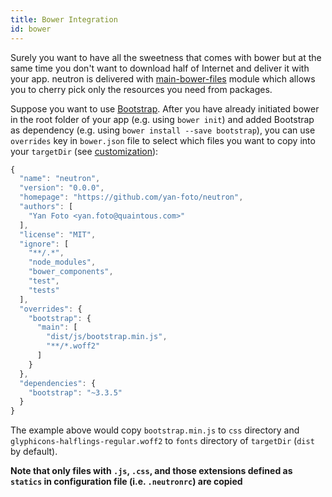 ```yaml
---
title: Bower Integration
id: bower
---
```


Surely you want to have all the sweetness that comes with bower but at the same time you don't want to download half of Internet and deliver it with your app. neutron is delivered with [main-bower-files](https://www.npmjs.com/package/main-bower-files) module which allows you to cherry pick only the resources you need from packages.

Suppose you want to use [Bootstrap](http://getbootstrap.com/). After you have already initiated bower in the root folder of your app (e.g. using `bower init`) and added Bootstrap as dependency (e.g. using `bower install --save bootstrap`), you can use `overrides` key in `bower.json` file to select which files you want to copy into your `targetDir` (see [customization](./customization.html)):

```js
{
  "name": "neutron",
  "version": "0.0.0",
  "homepage": "https://github.com/yan-foto/neutron",
  "authors": [
    "Yan Foto <yan.foto@quaintous.com>"
  ],
  "license": "MIT",
  "ignore": [
    "**/.*",
    "node_modules",
    "bower_components",
    "test",
    "tests"
  ],
  "overrides": {
    "bootstrap": {
      "main": [
        "dist/js/bootstrap.min.js",
        "**/*.woff2"
      ]
    }
  },
  "dependencies": {
    "bootstrap": "~3.3.5"
  }
}
```

The example above would copy `bootstrap.min.js` to `css` directory and  `glyphicons-halflings-regular.woff2` to `fonts` directory of `targetDir` (`dist` by default).

**Note that only files with `.js`, `.css`, and those extensions defined as `statics` in configuration file (i.e. `.neutronrc`) are copied**
